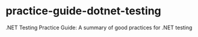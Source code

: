 practice-guide-dotnet-testing
=============================

.NET Testing Practice Guide: A summary of good practices for .NET testing
